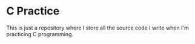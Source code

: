 # C Practice

This is just a repository where I store all the source code I write when I'm
practicing C programming.
